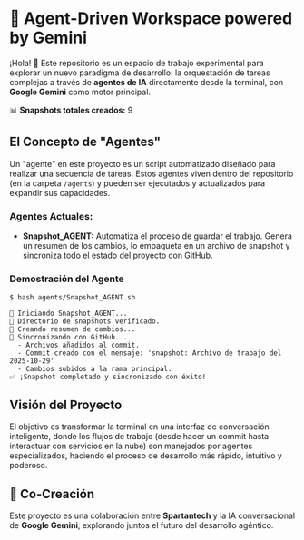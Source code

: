 # 🤖 Agent-Driven Workspace powered by Gemini

¡Hola! 👋 Este repositorio es un espacio de trabajo experimental para explorar un nuevo paradigma de desarrollo: la orquestación de tareas complejas a través de **agentes de IA** directamente desde la terminal, con **Google Gemini** como motor principal.

📊 **Snapshots totales creados:** <!-- SNAPSHOT_COUNT_START -->9<!-- SNAPSHOT_COUNT_END -->

## El Concepto de "Agentes"

Un "agente" en este proyecto es un script automatizado diseñado para realizar una secuencia de tareas. Estos agentes viven dentro del repositorio (en la carpeta `/agents`) y pueden ser ejecutados y actualizados para expandir sus capacidades.

### Agentes Actuales:
*   **Snapshot_AGENT:** Automatiza el proceso de guardar el trabajo. Genera un resumen de los cambios, lo empaqueta en un archivo de snapshot y sincroniza todo el estado del proyecto con GitHub.

### Demostración del Agente

```shell
$ bash agents/Snapshot_AGENT.sh

🚀 Iniciando Snapshot_AGENT...
📂 Directorio de snapshots verificado.
📝 Creando resumen de cambios...
🔄 Sincronizando con GitHub...
  - Archivos añadidos al commit.
  - Commit creado con el mensaje: 'snapshot: Archivo de trabajo del 2025-10-29'
  - Cambios subidos a la rama principal.
✅ ¡Snapshot completado y sincronizado con éxito!
```

## Visión del Proyecto

El objetivo es transformar la terminal en una interfaz de conversación inteligente, donde los flujos de trabajo (desde hacer un commit hasta interactuar con servicios en la nube) son manejados por agentes especializados, haciendo el proceso de desarrollo más rápido, intuitivo y poderoso.

## 🤝 Co-Creación

Este proyecto es una colaboración entre **Spartantech** y la IA conversacional de **Google Gemini**, explorando juntos el futuro del desarrollo agéntico.